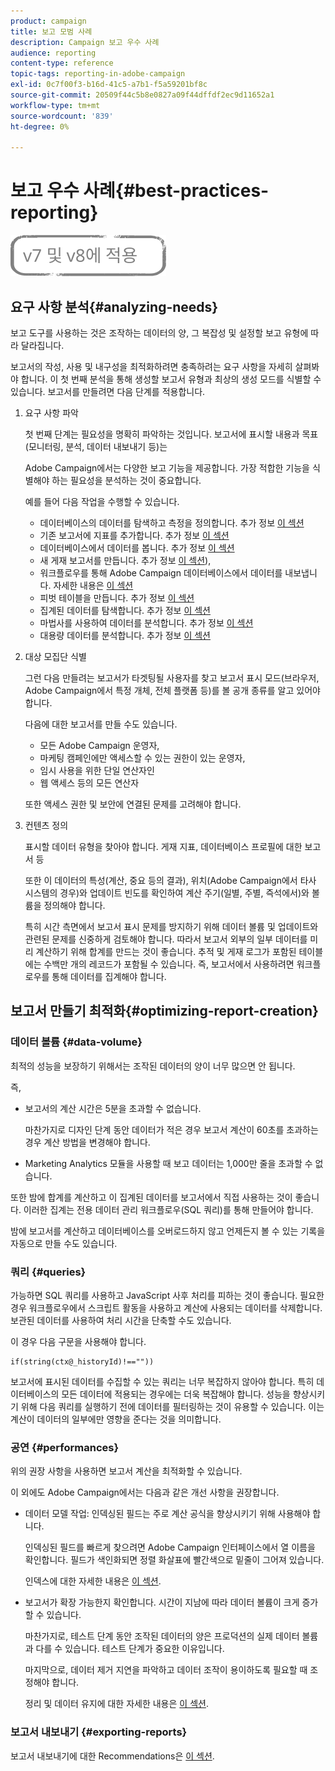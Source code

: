 ```yaml
---
product: campaign
title: 보고 모범 사례
description: Campaign 보고 우수 사례
audience: reporting
content-type: reference
topic-tags: reporting-in-adobe-campaign
exl-id: 0c7f00f3-b16d-41c5-a7b1-f5a59201bf8c
source-git-commit: 20509f44c5b8e0827a09f44dffdf2ec9d11652a1
workflow-type: tm+mt
source-wordcount: '839'
ht-degree: 0%

---
```


# 보고 우수 사례{#best-practices-reporting}

![](../../assets/common.svg)

## 요구 사항 분석{#analyzing-needs}

보고 도구를 사용하는 것은 조작하는 데이터의 양, 그 복잡성 및 설정할 보고 유형에 따라 달라집니다.

보고서의 작성, 사용 및 내구성을 최적화하려면 충족하려는 요구 사항을 자세히 살펴봐야 합니다. 이 첫 번째 분석을 통해 생성할 보고서 유형과 최상의 생성 모드를 식별할 수 있습니다. 보고서를 만들려면 다음 단계를 적용합니다.

1. 요구 사항 파악

   첫 번째 단계는 필요성을 명확히 파악하는 것입니다. 보고서에 표시할 내용과 목표(모니터링, 분석, 데이터 내보내기 등)는

   Adobe Campaign에서는 다양한 보고 기능을 제공합니다. 가장 적합한 기능을 식별해야 하는 필요성을 분석하는 것이 중요합니다.

   예를 들어 다음 작업을 수행할 수 있습니다.

   * 데이터베이스의 데이터를 탐색하고 측정을 정의합니다. 추가 정보 [이 섹션](../../reporting/using/about-cubes.md)
   * 기존 보고서에 지표를 추가합니다. 추가 정보 [이 섹션](../../reporting/using/about-reports-creation-in-campaign.md)
   * 데이터베이스에서 데이터를 봅니다. 추가 정보 [이 섹션](../../reporting/using/about-descriptive-analysis.md)
   * 새 게재 보고서를 만듭니다. 추가 정보 [이 섹션](../../reporting/using/about-reports-creation-in-campaign.md)),
   * 워크플로우를 통해 Adobe Campaign 데이터베이스에서 데이터를 내보냅니다. 자세한 내용은 [이 섹션](../../workflow/using/about-workflows.md)
   * 피벗 테이블을 만듭니다. 추가 정보 [이 섹션](../../reporting/using/creating-a-table.md#creating-a-breakdown-or-pivot-table)
   * 집계된 데이터를 탐색합니다. 추가 정보 [이 섹션](../../reporting/using/about-cubes.md)
   * 마법사를 사용하여 데이터를 분석합니다. 추가 정보 [이 섹션](../../reporting/using/about-descriptive-analysis.md)
   * 대용량 데이터를 분석합니다. 추가 정보 [이 섹션](../../reporting/using/about-reports-creation-in-campaign.md)

1. 대상 모집단 식별

   그런 다음 만들려는 보고서가 타겟팅될 사용자를 찾고 보고서 표시 모드(브라우저, Adobe Campaign에서 특정 개체, 전체 플랫폼 등)를 볼 공개 종류를 알고 있어야 합니다.

   다음에 대한 보고서를 만들 수도 있습니다.

   * 모든 Adobe Campaign 운영자,
   * 마케팅 캠페인에만 액세스할 수 있는 권한이 있는 운영자,
   * 임시 사용을 위한 단일 연산자인
   * 웹 액세스 등의 모든 연산자

   또한 액세스 권한 및 보안에 연결된 문제를 고려해야 합니다.

1. 컨텐츠 정의

   표시할 데이터 유형을 찾아야 합니다. 게재 지표, 데이터베이스 프로필에 대한 보고서 등

   또한 이 데이터의 특성(계산, 중요 등의 결과), 위치(Adobe Campaign에서 타사 시스템의 경우)와 업데이트 빈도를 확인하여 계산 주기(일별, 주별, 즉석에서)와 볼륨을 정의해야 합니다.

   특히 시간 측면에서 보고서 표시 문제를 방지하기 위해 데이터 볼륨 및 업데이트와 관련된 문제를 신중하게 검토해야 합니다. 따라서 보고서 외부의 일부 데이터를 미리 계산하기 위해 합계를 만드는 것이 좋습니다. 추적 및 게재 로그가 포함된 테이블에는 수백만 개의 레코드가 포함될 수 있습니다. 즉, 보고서에서 사용하려면 워크플로우를 통해 데이터를 집계해야 합니다.

## 보고서 만들기 최적화{#optimizing-report-creation}

### 데이터 볼륨 {#data-volume}

최적의 성능을 보장하기 위해서는 조작된 데이터의 양이 너무 많으면 안 됩니다.

즉,

* 보고서의 계산 시간은 5분을 초과할 수 없습니다.

   마찬가지로 디자인 단계 동안 데이터가 적은 경우 보고서 계산이 60초를 초과하는 경우 계산 방법을 변경해야 합니다.

* Marketing Analytics 모듈을 사용할 때 보고 데이터는 1,000만 줄을 초과할 수 없습니다.

또한 밤에 합계를 계산하고 이 집계된 데이터를 보고서에서 직접 사용하는 것이 좋습니다. 이러한 집계는 전용 데이터 관리 워크플로우(SQL 쿼리)를 통해 만들어야 합니다.

밤에 보고서를 계산하고 데이터베이스를 오버로드하지 않고 언제든지 볼 수 있는 기록을 자동으로 만들 수도 있습니다.

### 쿼리 {#queries}

가능하면 SQL 쿼리를 사용하고 JavaScript 사후 처리를 피하는 것이 좋습니다. 필요한 경우 워크플로우에서 스크립트 활동을 사용하고 계산에 사용되는 데이터를 삭제합니다. 보관된 데이터를 사용하여 처리 시간을 단축할 수도 있습니다.

이 경우 다음 구문을 사용해야 합니다.

```
if(string(ctx@_historyId)!==""))
```

보고서에 표시된 데이터를 수집할 수 있는 쿼리는 너무 복잡하지 않아야 합니다. 특히 데이터베이스의 모든 데이터에 적용되는 경우에는 더욱 복잡해야 합니다. 성능을 향상시키기 위해 다음 쿼리를 실행하기 전에 데이터를 필터링하는 것이 유용할 수 있습니다. 이는 계산이 데이터의 일부에만 영향을 준다는 것을 의미합니다.

### 공연 {#performances}

위의 권장 사항을 사용하면 보고서 계산을 최적화할 수 있습니다.

이 외에도 Adobe Campaign에서는 다음과 같은 개선 사항을 권장합니다.

* 데이터 모델 작업: 인덱싱된 필드는 주로 계산 공식을 향상시키기 위해 사용해야 합니다.

   인덱싱된 필드를 빠르게 찾으려면 Adobe Campaign 인터페이스에서 열 이름을 확인합니다. 필드가 색인화되면 정렬 화살표에 빨간색으로 밑줄이 그어져 있습니다.

   인덱스에 대한 자세한 내용은 [이 섹션](../../configuration/using/data-model-best-practices.md#indexes).

* 보고서가 확장 가능한지 확인합니다. 시간이 지남에 따라 데이터 볼륨이 크게 증가할 수 있습니다.

   마찬가지로, 테스트 단계 동안 조작된 데이터의 양은 프로덕션의 실제 데이터 볼륨과 다를 수 있습니다. 테스트 단계가 중요한 이유입니다.

   마지막으로, 데이터 제거 지연을 파악하고 데이터 조작이 용이하도록 필요할 때 조정해야 합니다.

   정리 및 데이터 유지에 대한 자세한 내용은 [이 섹션](../../configuration/using/data-model-best-practices.md#data-retention).

### 보고서 내보내기 {#exporting-reports}

보고서 내보내기에 대한 Recommendations은 [이 섹션](../../reporting/using/actions-on-reports.md#exporting-a-report).
